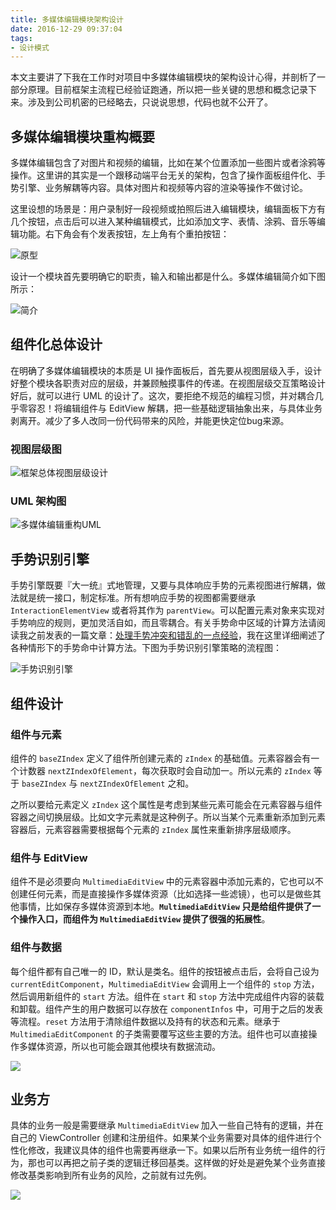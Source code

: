 ```yaml
---
title: 多媒体编辑模块架构设计
date: 2016-12-29 09:37:04
tags:
- 设计模式
---
```


本文主要讲了下我在工作时对项目中多媒体编辑模块的架构设计心得，并剖析了一部分原理。目前框架主流程已经验证跑通，所以把一些关键的思想和概念记录下来。涉及到公司机密的已经略去，只说说思想，代码也就不公开了。

<!--more-->

## 多媒体编辑模块重构概要

多媒体编辑包含了对图片和视频的编辑，比如在某个位置添加一些图片或者涂鸦等操作。这里讲的其实是一个跟移动端平台无关的架构，包含了操作面板组件化、手势引擎、业务解耦等内容。具体对图片和视频等内容的渲染等操作不做讨论。

这里设想的场景是：用户录制好一段视频或拍照后进入编辑模块，编辑面板下方有几个按钮，点击后可以进入某种编辑模式，比如添加文字、表情、涂鸦、音乐等编辑功能。右下角会有个发表按钮，左上角有个重拍按钮：

![原型](http://7ni3rk.com1.z0.glb.clouddn.com/MultimediaEdit/原型.png)

设计一个模块首先要明确它的职责，输入和输出都是什么。多媒体编辑简介如下图所示：

![简介](http://7ni3rk.com1.z0.glb.clouddn.com/MultimediaEdit/简介.png)

## 组件化总体设计

在明确了多媒体编辑模块的本质是 UI 操作面板后，首先要从视图层级入手，设计好整个模块各职责对应的层级，并兼顾触摸事件的传递。在视图层级交互策略设计好后，就可以进行 UML 的设计了。这次，要拒绝不规范的编程习惯，并对耦合几乎零容忍！将编辑组件与 EditView 解耦，把一些基础逻辑抽象出来，与具体业务剥离开。减少了多人改同一份代码带来的风险，并能更快定位bug来源。

### 视图层级图

![框架总体视图层级设计](http://7ni3rk.com1.z0.glb.clouddn.com/MultimediaEdit/框架总体视图层级设计.png)

### UML 架构图

![多媒体编辑重构UML](http://7ni3rk.com1.z0.glb.clouddn.com/MultimediaEdit/多媒体编辑重构UML.png)

## 手势识别引擎

手势引擎既要『大一统』式地管理，又要与具体响应手势的元素视图进行解耦，做法就是统一接口，制定标准。所有想响应手势的视图都需要继承 `InteractionElementView` 或者将其作为 `parentView`。可以配置元素对象来实现对手势响应的规则，更加灵活自如，而且零耦合。有关手势命中区域的计算方法请阅读我之前发表的一篇文章：[处理手势冲突和错乱的一点经验](http://yulingtianxia.com/blog/2016/08/29/Some-Experience-of-Gesture/)，我在这里详细阐述了各种情形下的手势命中计算方法。下图为手势识别引擎策略的流程图：

![手势识别引擎](http://7ni3rk.com1.z0.glb.clouddn.com/MultimediaEdit/手势识别引擎.png)

## 组件设计

### 组件与元素

组件的 `baseZIndex` 定义了组件所创建元素的 `zIndex` 的基础值。元素容器会有一个计数器 `nextZIndexOfElement`，每次获取时会自动加一。所以元素的 `zIndex` 等于 `baseZIndex` 与 `nextZIndexOfElement` 之和。

之所以要给元素定义 `zIndex` 这个属性是考虑到某些元素可能会在元素容器与组件容器之间切换层级。比如文字元素就是这种例子。所以当某个元素重新添加到元素容器后，元素容器需要根据每个元素的 `zIndex` 属性来重新排序层级顺序。

### 组件与 EditView

组件不是必须要向 `MultimediaEditView` 中的元素容器中添加元素的，它也可以不创建任何元素，而是直接操作多媒体资源（比如选择一些滤镜），也可以是做些其他事情，比如保存多媒体资源到本地。**`MultimediaEditView` 只是给组件提供了一个操作入口，而组件为 `MultimediaEditView` 提供了很强的拓展性**。

### 组件与数据

每个组件都有自己唯一的 ID，默认是类名。组件的按钮被点击后，会将自己设为 `currentEditComponent`，`MultimediaEditView` 会调用上一个组件的 `stop` 方法，然后调用新组件的 `start` 方法。组件在 `start` 和 `stop` 方法中完成组件内容的装载和卸载。组件产生的用户数据可以存放在 `componentInfos` 中，可用于之后的发表等流程。`reset` 方法用于清除组件数据以及持有的状态和元素。继承于 `MultimediaEditComponent` 的子类需要覆写这些主要的方法。组件也可以直接操作多媒体资源，所以也可能会跟其他模块有数据流动。

![](http://7ni3rk.com1.z0.glb.clouddn.com/MultimediaEdit/组件的数据流动.png)

## 业务方

具体的业务一般是需要继承 `MultimediaEditView` 加入一些自己特有的逻辑，并在自己的 ViewController 创建和注册组件。如果某个业务需要对具体的组件进行个性化修改，我建议具体的组件也需要再继承一下。如果以后所有业务统一组件的行为，那也可以再把之前子类的逻辑迁移回基类。这样做的好处是避免某个业务直接修改基类影响到所有业务的风险，之前就有过先例。

![](http://7ni3rk.com1.z0.glb.clouddn.com/MultimediaEdit/业务方的使用.png)